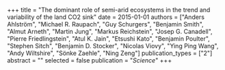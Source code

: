 +++
title = "The dominant role of semi-arid ecosystems in the trend and variability of the land CO2 sink"
date = 2015-01-01
authors = ["Anders Ahlström", "Michael R. Raupach", "Guy Schurgers", "Benjamin Smith", "Almut Arneth", "Martin Jung", "Markus Reichstein", "Josep G. Canadell", "Pierre Friedlingstein", "Atul K. Jain", "Etsushi Kato", "Benjamin Poulter", "Stephen Sitch", "Benjamin D. Stocker", "Nicolas Viovy", "Ying Ping Wang", "Andy Wiltshire", "Sönke Zaehle", "Ning Zeng"]
publication_types = ["2"]
abstract = ""
selected = false
publication = "*Science*"
+++

